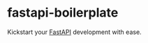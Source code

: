 # fastapi-boilerplate

Kickstart your [FastAPI](https://fastapi.tiangolo.com/) development with ease.
